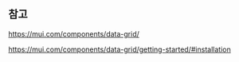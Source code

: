 ## 참고
https://mui.com/components/data-grid/

https://mui.com/components/data-grid/getting-started/#installation